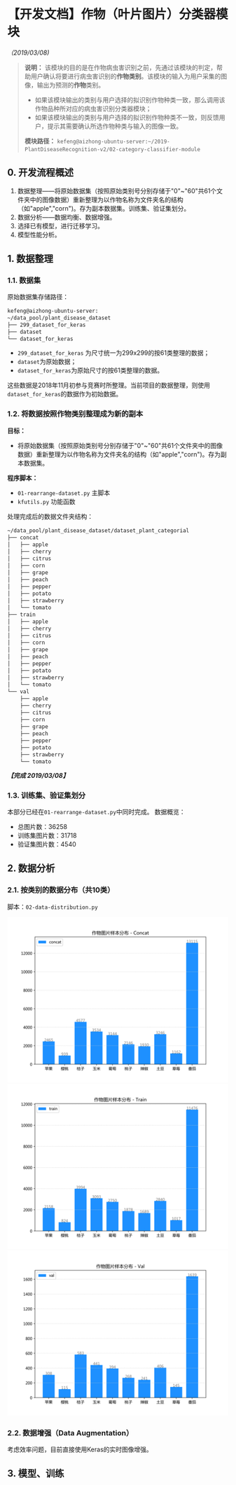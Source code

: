 # 【开发文档】作物（叶片图片）分类器模块
*（2019/03/08)*

> **说明：** 该模块的目的是在作物病虫害识别之前，先通过该模块的判定，帮助用户确认将要进行病虫害识别的**作物类别**。该模块的输入为用户采集的图像，输出为预测的**作物**类别。
> 
> - 如果该模块输出的类别与用户选择的拟识别作物种类一致，那么调用该作物品种所对应的病虫害识别分类器模块；
> - 如果该模块输出的类别与用户选择的拟识别作物种类不一致，则反馈用户，提示其需要确认所选作物种类与输入的图像一致。
> 
> **模块路径：**
> `kefeng@aizhong-ubuntu-server:~/2019-PlantDiseaseRecognition-v2/02-category-classifier-module`
> 

## 0. 开发流程概述
1. 数据整理——将原始数据集（按照原始类别号分别存储于"0"~"60"共61个文件夹中的图像数据）重新整理为以作物名称为文件夹名的结构（如"apple","corn")。存为副本数据集。训练集、验证集划分。
2. 数据分析——数据均衡、数据增强。
3. 选择已有模型，进行迁移学习。
4. 模型性能分析。

## 1. 数据整理
### 1.1. 数据集
原始数据集存储路径：
```
kefeng@aizhong-ubuntu-server:
~/data_pool/plant_disease_dataset
├── 299_dataset_for_keras
├── dataset
└── dataset_for_keras
```
- `299_dataset_for_keras` 为尺寸统一为299x299的按61类整理的数据；
- `dataset`为原始数据；
- `dataset_for_keras`为原始尺寸的按61类整理的数据。

这些数据是2018年11月初参与竞赛时所整理。当前项目的数据整理，则使用`dataset_for_keras`的数据作为初始数据。

### 1.2. 将数据按照作物类别整理成为新的副本
**目标：**
- 将原始数据集（按照原始类别号分别存储于"0"~"60"共61个文件夹中的图像数据）重新整理为以作物名称为文件夹名的结构（如"apple","corn")。存为副本数据集。

**程序脚本：**
- `01-rearrange-dataset.py` 主脚本
- `kfutils.py` 功能函数

处理完成后的数据文件夹结构：
```
~/data_pool/plant_disease_dataset/dataset_plant_categorial                                                   
├── concat
│   ├── apple
│   ├── cherry
│   ├── citrus
│   ├── corn
│   ├── grape
│   ├── peach
│   ├── pepper
│   ├── potato
│   ├── strawberry
│   └── tomato
├── train
│   ├── apple
│   ├── cherry
│   ├── citrus
│   ├── corn
│   ├── grape
│   ├── peach
│   ├── pepper
│   ├── potato
│   ├── strawberry
│   └── tomato
└── val
    ├── apple
    ├── cherry
    ├── citrus
    ├── corn
    ├── grape
    ├── peach
    ├── pepper
    ├── potato
    ├── strawberry
    └── tomato
```

***【完成 2019/03/08】***

### 1.3. 训练集、验证集划分
本部分已经在`01-rearrange-dataset.py`中同时完成。
数据概览：
- 总图片数：36258
- 训练集图片数：31718
- 验证集图片数：4540

## 2. 数据分析
### 2.1. 按类别的数据分布（共10类）
脚本：`02-data-distribution.py`

![](02-data-distribution-concat.png)
![](02-data-distribution-train.png)
![](02-data-distribution-val.png)

### 2.2. 数据增强（Data Augmentation）
考虑效率问题，目前直接使用Keras的实时图像增强。

## 3. 模型、训练